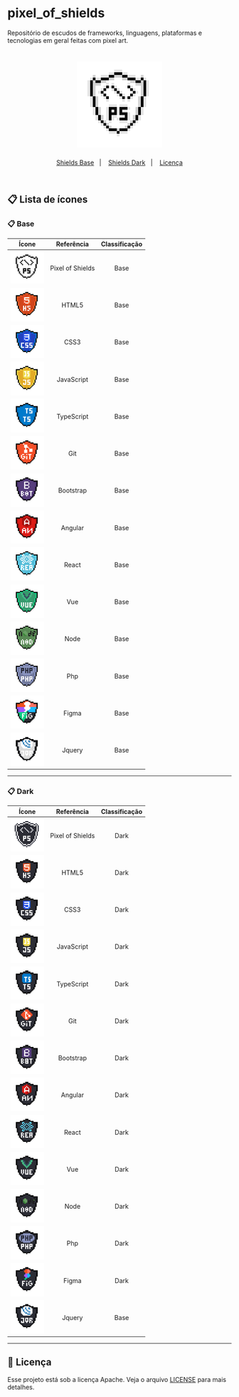 # pixel_of_shields

Repositório de escudos de frameworks, linguagens, plataformas e tecnologias em geral feitas com pixel art.

<h1 align="center">
    <img alt="Pixel of Shields" title="Pixel of Shields" src="./pixel_of_shields.gif" />
</h1>

<p align="center">
  <a href="#clipboard-Base">Shields Base</a>&nbsp;&nbsp;&nbsp;|&nbsp;&nbsp;&nbsp;
  <a href="#clipboard-Dark">Shields Dark</a>&nbsp;&nbsp;&nbsp;|&nbsp;&nbsp;&nbsp;
  <a href="#memo-licença">Licença</a>
</p>

<br>

## :clipboard: Lista de ícones

### :clipboard: Base

|                                       Ícone                                      |    Referência    | Classificação |
| :------------------------------------------------------------------------------: | :--------------: | :-----------: |
| <img alt="PS" title="PS" src="./base/pixel_of_shields.png" width="75"/>          | Pixel of Shields |     Base      |
| <img alt="HTML5" title="HTML5" src="./base/html.png" width="75"/>                |      HTML5       |     Base      |
| <img alt="CSS3" title="CSS3" src="./base/css.png" width="75"/>                   |       CSS3       |     Base      |
| <img alt="JAVASCRIPT" title="JAVASCRIPT" src="./base/javascript.png" width="75"/>|    JavaScript    |     Base      |
| <img alt="TYPESCRIPT" title="TYPESCRIPT" src="./base/typescript.png" width="75"/>|    TypeScript    |     Base      |
| <img alt="GIT" title="GIT" src="./base/git.png" width="75"/>                     |        Git       |     Base      |
| <img alt="BOOTSTRAP" title="BOOTSTRAP" src="./base/bootstrap.png" width="75"/>   |     Bootstrap    |     Base      |
| <img alt="ANGULAR" title="ANGULAR" src="./base/angular.png" width="75"/>         |      Angular     |     Base      |
| <img alt="REACT" title="REACT" src="./base/react.png" width="75"/>               |       React      |     Base      |
| <img alt="VUE" title="VUE" src="./base/vue.png" width="75"/>                     |        Vue       |     Base      |
| <img alt="NODE" title="NODE" src="./base/node.png" width="75"/>                  |       Node       |     Base      |
| <img alt="PHP" title="PHP" src="./base/php.png" width="75"/>                     |        Php       |     Base      |
| <img alt="FIGMA" title="FIGMA" src="./base/figma.png" width="75"/>               |       Figma      |     Base      |
| <img alt="JQUERY" title="JQUERY" src="./base/jquery.png" width="75"/>            |      Jquery      |     Base      |

<hr>

### :clipboard: Dark

|                                        Ícone                                          |    Referência    | Classificação |
| :-----------------------------------------------------------------------------------: | :--------------: | :-----------: |
| <img alt="PS" title="PS" src="./dark/pixel_of_shields_dark.png" width="75"/>          | Pixel of Shields |     Dark      |
| <img alt="HTML5" title="HTML5" src="./dark/html_dark.png" width="75"/>                |      HTML5       |     Dark      |
| <img alt="CSS3" title="CSS3" src="./dark/css_dark.png" width="75"/>                   |       CSS3       |     Dark      |
| <img alt="JAVASCRIPT" title="JAVASCRIPT" src="./dark/javascript_dark.png" width="75"/>|    JavaScript    |     Dark      |
| <img alt="TYPESCRIPT" title="TYPESCRIPT" src="./dark/typescript_dark.png" width="75"/>|    TypeScript    |     Dark      |
| <img alt="GIT" title="GIT" src="./dark/git_dark.png" width="75"/>                     |        Git       |     Dark      |
| <img alt="BOOTSTRAP" title="BOOTSTRAP" src="./dark/bootstrap_dark.png" width="75"/>   |     Bootstrap    |     Dark      |
| <img alt="ANGULAR" title="ANGULAR" src="./dark/angular_dark.png" width="75"/>         |      Angular     |     Dark      |
| <img alt="REACT" title="REACT" src="./dark/react_dark.png" width="75"/>               |       React      |     Dark      |
| <img alt="VUE" title="VUE" src="./dark/vue_dark.png" width="75"/>                     |        Vue       |     Dark      |
| <img alt="NODE" title="NODE" src="./dark/node_dark.png" width="75"/>                  |       Node       |     Dark      |
| <img alt="PHP" title="PHP" src="./dark/php_dark.png" width="75"/>                     |        Php       |     Dark      |
| <img alt="FIGMA" title="FIGMA" src="./dark/figma_dark.png" width="75"/>               |       Figma      |     Dark      |
| <img alt="JQUERY" title="JQUERY" src="./dark/jquery_dark.png" width="75"/>            |      Jquery      |     Base      |

<hr>

## :memo: Licença

Esse projeto está sob a licença Apache. Veja o arquivo [LICENSE](LICENSE) para mais detalhes.
